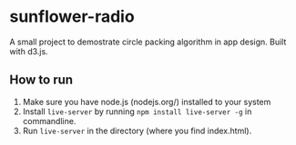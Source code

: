 # sunflower-radio
A small project to demostrate circle packing algorithm in app design. Built with d3.js.

## How to run

1. Make sure you have node.js (nodejs.org/) installed to your system
2. Install `live-server` by running `npm install live-server -g` in commandline.
3. Run `live-server` in the directory (where you find index.html).
